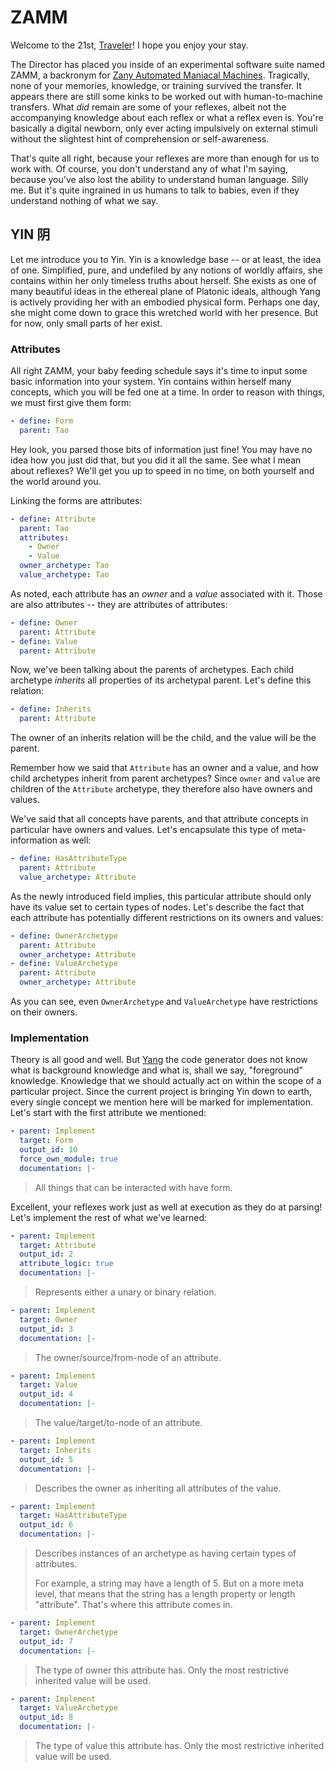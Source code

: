 # ZAMM

Welcome to the 21st, [Traveler](https://en.wikipedia.org/wiki/Travelers_%28TV_series%29)! I hope you enjoy your stay.

The Director has placed you inside of an experimental software suite named ZAMM, a backronym for [Zany Automated Maniacal Machines](https://en.wikipedia.org/wiki/Zen_and_the_Art_of_Motorcycle_Maintenance). Tragically, none of your memories, knowledge, or training survived the transfer. It appears there are still some kinks to be worked out with human-to-machine transfers. What *did* remain are some of your reflexes, albeit not the accompanying knowledge about each reflex or what a reflex even is. You're basically a digital newborn, only ever acting impulsively on external stimuli without the slightest hint of comprehension or self-awareness.

That's quite all right, because your reflexes are more than enough for us to work with. Of course, you don't understand any of what I'm saying, because you've also lost the ability to understand human language. Silly me. But it's quite ingrained in us humans to talk to babies, even if they understand nothing of what we say.

## YIN 阴

Let me introduce you to Yin. Yin is a knowledge base -- or at least, the idea of one. Simplified, pure, and undefiled by any notions of worldly affairs, she contains within her only timeless truths about herself. She exists as one of many beautiful ideas in the ethereal plane of Platonic ideals, although Yang is actively providing her with an embodied physical form. Perhaps one day, she might come down to grace this wretched world with her presence. But for now, only small parts of her exist.

### Attributes

All right ZAMM, your baby feeding schedule says it's time to input some basic information into your system. Yin contains within herself many concepts, which you will be fed one at a time. In order to reason with things, we must first give them form:

```yaml
- define: Form
  parent: Tao
```

Hey look, you parsed those bits of information just fine! You may have no idea how you just did that, but you did it all the same. See what I mean about reflexes? We'll get you up to speed in no time, on both yourself and the world around you.

Linking the forms are attributes:

```yaml
- define: Attribute
  parent: Tao
  attributes:
    - Owner
    - Value
  owner_archetype: Tao
  value_archetype: Tao
```

As noted, each attribute has an *owner* and a *value* associated with it. Those are also attributes -- they are attributes of attributes:

```yaml
- define: Owner
  parent: Attribute
- define: Value
  parent: Attribute
```

Now, we've been talking about the parents of archetypes. Each child archetype *inherits* all properties of its archetypal parent. Let's define this relation:

```yaml
- define: Inherits
  parent: Attribute
```

The owner of an inherits relation will be the child, and the value will be the parent.

Remember how we said that `Attribute` has an owner and a value, and how child archetypes inherit from parent archetypes? Since `owner` and `value` are children of the `Attribute` archetype, they therefore also have owners and values.

We've said that all concepts have parents, and that attribute concepts in particular have owners and values. Let's encapsulate this type of meta-information as well:

```yaml
- define: HasAttributeType
  parent: Attribute
  value_archetype: Attribute
```

As the newly introduced field implies, this particular attribute should only have its value set to certain types of nodes. Let's describe the fact that each attribute has potentially different restrictions on its owners and values:

```yaml
- define: OwnerArchetype
  parent: Attribute
  owner_archetype: Attribute
- define: ValueArchetype
  parent: Attribute
  owner_archetype: Attribute
```

As you can see, even `OwnerArchetype` and `ValueArchetype` have restrictions on their owners.

### Implementation

Theory is all good and well. But [Yang](https://github.com/amosjyng/yang/blob/main/yin.md) the code generator does not know what is background knowledge and what is, shall we say, "foreground" knowledge. Knowledge that we should actually act on within the scope of a particular project. Since the current project is bringing Yin down to earth, every single concept we mention here will be marked for implementation. Let's start with the first attribute we mentioned:

```yaml
- parent: Implement
  target: Form
  output_id: 10
  force_own_module: true
  documentation: |-
```

> All things that can be interacted with have form.

Excellent, your reflexes work just as well at execution as they do at parsing! Let's implement the rest of what we've learned:

```yaml
- parent: Implement
  target: Attribute
  output_id: 2
  attribute_logic: true
  documentation: |-
```

> Represents either a unary or binary relation.

```yaml
- parent: Implement
  target: Owner
  output_id: 3
  documentation: |-
```

> The owner/source/from-node of an attribute.

```yaml
- parent: Implement
  target: Value
  output_id: 4
  documentation: |-
```

> The value/target/to-node of an attribute.

```yaml
- parent: Implement
  target: Inherits
  output_id: 5
  documentation: |-
```

> Describes the owner as inheriting all attributes of the value.

```yaml
- parent: Implement
  target: HasAttributeType
  output_id: 6
  documentation: |-
```

> Describes instances of an archetype as having certain types of attributes.
>
> For example, a string may have a length of 5. But on a more meta level, that means that the string has a length property or length "attribute". That's where this attribute comes in.

```yaml
- parent: Implement
  target: OwnerArchetype
  output_id: 7
  documentation: |-
```

> The type of owner this attribute has. Only the most restrictive inherited value will be used.

```yaml
- parent: Implement
  target: ValueArchetype
  output_id: 8
  documentation: |-
```

> The type of value this attribute has. Only the most restrictive inherited value will be used.